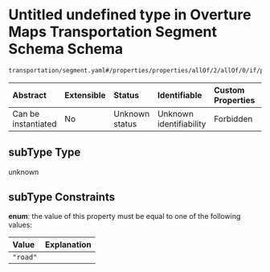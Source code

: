# Untitled undefined type in Overture Maps Transportation Segment Schema Schema

```txt
transportation/segment.yaml#/properties/properties/allOf/2/allOf/0/if/properties/subType
```



| Abstract            | Extensible | Status         | Identifiable            | Custom Properties | Additional Properties | Access Restrictions | Defined In                                                                                                      |
| :------------------ | :--------- | :------------- | :---------------------- | :---------------- | :-------------------- | :------------------ | :-------------------------------------------------------------------------------------------------------------- |
| Can be instantiated | No         | Unknown status | Unknown identifiability | Forbidden         | Allowed               | none                | [segment.yaml\*](../../../../../../../tmp/jsonschema/schema/transportation/segment.yaml "open original schema") |

## subType Type

unknown

## subType Constraints

**enum**: the value of this property must be equal to one of the following values:

| Value    | Explanation |
| :------- | :---------- |
| `"road"` |             |
